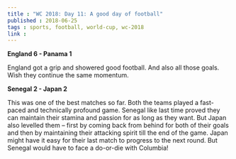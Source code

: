 ```yaml
---
title : "WC 2018: Day 11: A good day of football"
published : 2018-06-25
tags : sports, football, world-cup, wc-2018
link :
---
```


**England 6 - Panama 1**

England got a grip and showered good football. And also all those goals. Wish they continue the same momentum.

**Senegal 2 - Japan 2**

This was one of the best matches so far. Both the teams played a fast-paced and technically profound game. Senegal like last time proved they can maintain their stamina and passion for as long as they want. But Japan also levelled them – first by coming back from behind for both of their goals and then by maintaining their attacking spirit till the end of the game. Japan might have it easy for their last match to progress to the next round. But Senegal would have to face a do-or-die with Columbia!
